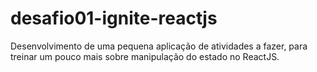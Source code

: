 # desafio01-ignite-reactjs
Desenvolvimento de uma pequena aplicação  de atividades a fazer, para treinar um pouco mais sobre manipulação do estado no ReactJS. 

